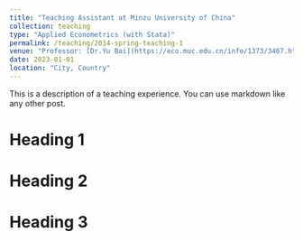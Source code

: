 ```yaml
---
title: "Teaching Assistant at Minzu University of China"
collection: teaching
type: "Applied Econometrics (with Stata)"
permalink: /teaching/2014-spring-teaching-1
venue: "Professor: [Dr.Yu Bai](https://eco.muc.edu.cn/info/1373/3467.htm)"
date: 2023-01-01
location: "City, Country"
---
```


This is a description of a teaching experience. You can use markdown like any other post.

Heading 1
======

Heading 2
======

Heading 3
======
